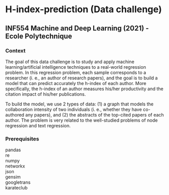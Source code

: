 # H-index-prediction (Data challenge)
## INF554 Machine and Deep Learning (2021) - Ecole Polytechnique

### Context
The goal of this data challenge is to study and apply machine learning/artificial intelligence techniques
to a real-world regression problem. In this regression problem, each sample corresponds to a researcher
(i. e., an author of research papers), and the goal is to build a model that can predict accurately the
h-index of each author. More specifically, the h-index of an author measures his/her productivity and
the citation impact of his/her publications.

To build the model, we use 2 types of data: (1) a graph that models the collaboration intensity of two individuals (i. e.,
whether they have co-authored any papers), and (2) the abstracts of the top-cited papers of each author.
The problem is very related to the well-studied problems of node regression and text regression.

### Prerequisites

pandas<br/>
re<br/>
numpy<br/>
networkx<br/>
json<br/>
gensim<br/>
googletrans<br/>
karateclub<br/>




